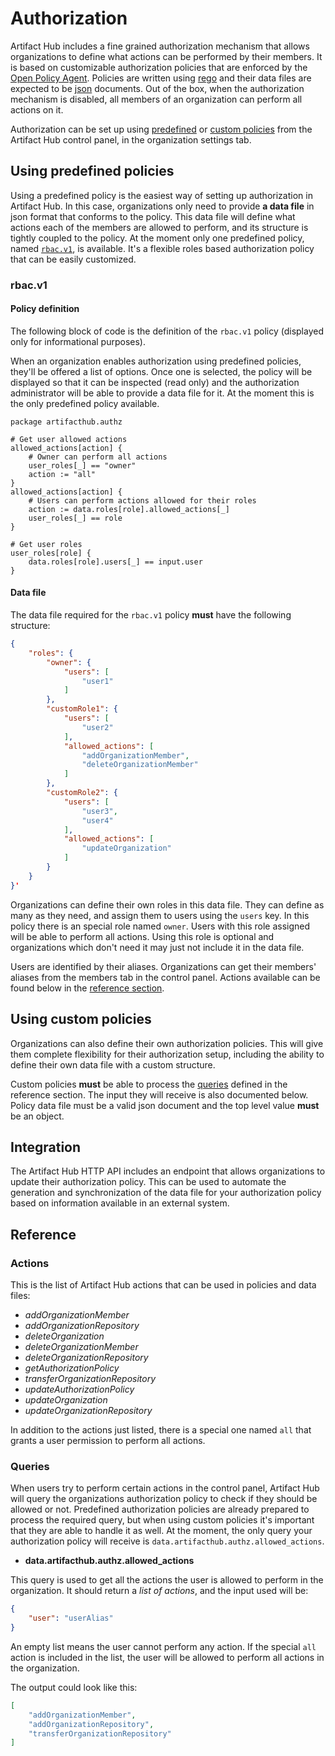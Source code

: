 # Authorization

Artifact Hub includes a fine grained authorization mechanism that allows organizations to define what actions can be performed by their members. It is based on customizable authorization policies that are enforced by the [Open Policy Agent](https://www.openpolicyagent.org). Policies are written using [rego](https://www.openpolicyagent.org/docs/latest/#rego) and their data files are expected to be [json](https://www.json.org/json-en.html) documents. Out of the box, when the authorization mechanism is disabled, all members of an organization can perform all actions on it.

Authorization can be set up using [predefined](#using-predefined-policies) or [custom policies](#using-custom-policies) from the Artifact Hub control panel, in the organization settings tab.

## Using predefined policies

Using a predefined policy is the easiest way of setting up authorization in Artifact Hub. In this case, organizations only need to provide **a data file** in json format that conforms to the policy. This data file will define what actions each of the members are allowed to perform, and its structure is tightly coupled to the policy. At the moment only one predefined policy, named [`rbac.v1`](#rbacv1), is available. It's a flexible roles based authorization policy that can be easily customized.

### rbac.v1

#### Policy definition

The following block of code is the definition of the `rbac.v1` policy (displayed only for informational purposes).

When an organization enables authorization using predefined policies, they'll be offered a list of options. Once one is selected, the policy will be displayed so that it can be inspected (read only) and the authorization administrator will be able to provide a data file for it. At the moment this is the only predefined policy available.

```rego
package artifacthub.authz

# Get user allowed actions
allowed_actions[action] {
    # Owner can perform all actions
    user_roles[_] == "owner"
    action := "all"
}
allowed_actions[action] {
    # Users can perform actions allowed for their roles
    action := data.roles[role].allowed_actions[_]
    user_roles[_] == role
}

# Get user roles
user_roles[role] {
    data.roles[role].users[_] == input.user
}
```

#### Data file

The data file required for the `rbac.v1` policy **must** have the following structure:

```json
{
    "roles": {
        "owner": {
            "users": [
                "user1"
            ]
        },
        "customRole1": {
            "users": [
                "user2"
            ],
            "allowed_actions": [
                "addOrganizationMember",
                "deleteOrganizationMember"
            ]
        },
        "customRole2": {
            "users": [
                "user3",
                "user4"
            ],
            "allowed_actions": [
                "updateOrganization"
            ]
        }
    }
}'
```

Organizations can define their own roles in this data file. They can define as many as they need, and assign them to users using the `users` key. In this policy there is an special role named `owner`. Users with this role assigned will be able to perform all actions. Using this role is optional and organizations which don't need it may just not include it in the data file.

Users are identified by their aliases. Organizations can get their members' aliases from the members tab in the control panel. Actions available can be found below in the [reference section](#actions).

## Using custom policies

Organizations can also define their own authorization policies. This will give them complete flexibility for their authorization setup, including the ability to define their own data file with a custom structure.

Custom policies **must** be able to process the [queries](#queries) defined in the reference section. The input they will receive is also documented below. Policy data file must be a valid json document and the top level value **must** be an object.

## Integration

The Artifact Hub HTTP API includes an endpoint that allows organizations to update their authorization policy. This can be used to automate the generation and synchronization of the data file for your authorization policy based on information available in an external system.

## Reference

### Actions

This is the list of Artifact Hub actions that can be used in policies and data files:

- *addOrganizationMember*
- *addOrganizationRepository*
- *deleteOrganization*
- *deleteOrganizationMember*
- *deleteOrganizationRepository*
- *getAuthorizationPolicy*
- *transferOrganizationRepository*
- *updateAuthorizationPolicy*
- *updateOrganization*
- *updateOrganizationRepository*

In addition to the actions just listed, there is a special one named `all` that grants a user permission to perform all actions.

### Queries

When users try to perform certain actions in the control panel, Artifact Hub will query the organizations authorization policy to check if they should be allowed or not. Predefined authorization policies are already prepared to process the required query, but when using custom policies it's important that they are able to handle it as well. At the moment, the only query your authorization policy will receive is `data.artifacthub.authz.allowed_actions`.

- **data.artifacthub.authz.allowed_actions**

This query is used to get all the actions the user is allowed to perform in the organization. It should return a *list of actions*, and the input used will be:

```json
{
    "user": "userAlias"
}
```

An empty list means the user cannot perform any action. If the special `all` action is included in the list, the user will be allowed to perform all actions in the organization.

The output could look like this:

```json
[
    "addOrganizationMember",
    "addOrganizationRepository",
    "transferOrganizationRepository"
]
```
